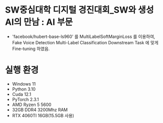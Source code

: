 # SW중심대학 디지털 경진대회_SW와 생성AI의 만남 : AI 부문

- 'facebook/hubert-base-ls960' 를 MultiLabelSoftMarginLoss 를 이용하여, Fake Voice Detection Multi-Label Classification Downstream Task 에 맞게 Fine-tuning 하였음.

# 실행 환경
- Windows 11
- Python 3.10
- Cuda 12.1
- PyTorch 2.3.1
- AMD Ryzen 5 5600 
- 32GB DDR4 3200Mhz RAM
- RTX 4060TI 16GB(15.5GB 사용)
